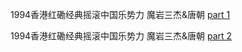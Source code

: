 
1994香港红磡经典摇滚中国乐势力 魔岩三杰&唐朝 [part 1](https://www.youtube.com/watch?v=Q_b69qqAP0c)

1994香港红磡经典摇滚中国乐势力 魔岩三杰&唐朝 [part 2](https://www.youtube.com/watch?v=thIofNibP4o)


